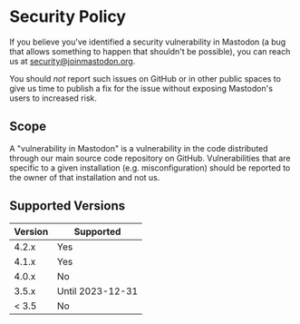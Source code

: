 # Security Policy

If you believe you've identified a security vulnerability in Mastodon (a bug that allows something to happen that shouldn't be possible), you can reach us at <security@joinmastodon.org>.

You should *not* report such issues on GitHub or in other public spaces to give us time to publish a fix for the issue without exposing Mastodon's users to increased risk.

## Scope

A "vulnerability in Mastodon" is a vulnerability in the code distributed through our main source code repository on GitHub. Vulnerabilities that are specific to a given installation (e.g. misconfiguration) should be reported to the owner of that installation and not us.

## Supported Versions

| Version | Supported        |
| ------- | ---------------- |
| 4.2.x   | Yes              |
| 4.1.x   | Yes              |
| 4.0.x   | No               |
| 3.5.x   | Until 2023-12-31 |
| < 3.5   | No               |
